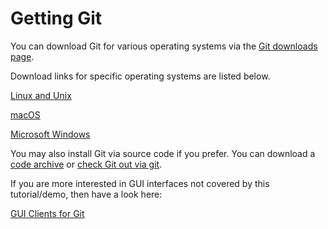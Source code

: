 # Getting Git #

You can download Git for various operating systems via the [Git
downloads page](https://git-scm.com/downloads).

Download links for specific operating systems are listed below.

[Linux and Unix](https://git-scm.com/download/linux)

[macOS](https://git-scm.com/download/mac)

[Microsoft Windows](https://git-scm.com/download/windows)

You may also install Git via source code if you prefer.  You can
download a [code
archive](https://www.kernel.org/pub/software/scm/git/git-2.40.0.tar.gz)
or [check Git out via git](https://github.com/git/git).

If you are more interested in GUI interfaces not covered by this
tutorial/demo, then have a look here:

[GUI Clients for Git](https://git-scm.com/downloads/guis)
